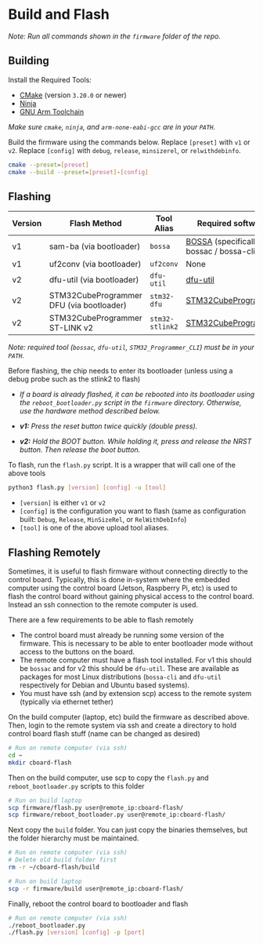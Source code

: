 # Build and Flash

*Note: Run all commands shown in the `firmware` folder of the repo.*

## Building

Install the Required Tools:

- [CMake](https://cmake.org/) (version `3.20.0` or newer)
- [Ninja](https://ninja-build.org/)
- [GNU Arm Toolchain](https://developer.arm.com/downloads/-/arm-gnu-toolchain-downloads)

*Make sure `cmake`, `ninja`, and `arm-none-eabi-gcc` are in your `PATH`.*

Build the firmware using the commands below. Replace `[preset]` with `v1` or `v2`. Replace `[config]` with `debug`, `release`, `minsizerel`, or `relwithdebinfo`.

```sh
cmake --preset=[preset]
cmake --build --preset=[preset]-[config]
```




## Flashing

| Version    | Flash Method                             | Tool Alias      | Required software                         |
| ---------- | ---------------------------------------- | --------------- | ----------------------------------------- |
| v1         | sam-ba (via bootloader)                  | `bossa`         | [BOSSA](http://www.shumatech.com/web/products/bossa) (specifically bossac / bossa-cli) |
| v1         | uf2conv (via bootloader)                 | `uf2conv`       | None |
| v2         | dfu-util (via bootloader)                | `dfu-util`      | [dfu-util](https://dfu-util.sourceforge.net/) |
| v2         | STM32CubeProgrammer DFU (via bootloader) | `stm32-dfu`     | [STM32CubeProgrammer](https://www.st.com/en/development-tools/stm32cubeprog.html) |
| v2         | STM32CubeProgrammer ST-LINK v2           | `stm32-stlink2` |[STM32CubeProgrammer](https://www.st.com/en/development-tools/stm32cubeprog.html) |

*Note: required tool (`bossac`, `dfu-util`, `STM32_Programmer_CLI`) must be in your `PATH`.*

Before flashing, the chip needs to enter its bootloader (unless using a debug probe such as the stlink2 to flash)

- *If a board is already flashed, it can be rebooted into its bootloader using the `reboot_bootloader.py` script in the `firmware` directory. Otherwise, use the hardware method described below.*

- ***v1:** Press the reset button twice quickly (double press).*

- ***v2:** Hold the BOOT button. While holding it, press and release the NRST button. Then release the boot button.*


To flash, run the `flash.py` script. It is a wrapper that will call one of the above tools

```sh
python3 flash.py [version] [config] -u [tool]
```

- `[version]` is either `v1` or `v2`
- `[config]` is the configuration you want to flash (same as configuration built: `Debug`, `Release`, `MinSizeRel`, or `RelWithDebInfo`)
- `[tool]` is one of the above upload tool aliases.


## Flashing Remotely

Sometimes, it is useful to flash firmware without connecting directly to the control board. Typically, this is done in-system where the embedded computer using the control board (Jetson, Raspberry Pi, etc) is used to flash the control board without gaining physical access to the control board. Instead an ssh connection to the remote computer is used.

There are a few requirements to be able to flash remotely

- The control board must already be running some version of the firmware. This is necessary to be able to enter bootloader mode without access to the buttons on the board.
- The remote computer must have a flash tool installed. For v1 this should be `bossac` and for v2 this should be `dfu-util`. These are available as packages for most Linux distributions (`bossa-cli` and `dfu-util` respectively for Debian and Ubuntu based systems).
- You must have ssh (and by extension scp) access to the remote system (typically via ethernet tether)

On the build computer (laptop, etc) build the firmware as described above. Then, login to the remote system via ssh and create a directory to hold control board flash stuff (name can be changed as desired)

```sh
# Run on remote computer (via ssh)
cd ~
mkdir cboard-flash
```

Then on the build computer, use scp to copy the `flash.py` and `reboot_bootloader.py` scripts to this folder

```sh
# Run on build laptop
scp firmware/flash.py user@remote_ip:cboard-flash/
scp firmware/reboot_bootloader.py user@remote_ip:cboard-flash/
```

Next copy the `build` folder. You can just copy the binaries themselves, but the folder hierarchy must be maintained.

```sh
# Run on remote computer (via ssh)
# Delete old build folder first
rm -r ~/cboard-flash/build

# Run on build laptop
scp -r firmware/build user@remote_ip:cboard-flash/
```

Finally, reboot the control board to bootloader and flash

```sh
# Run on remote computer (via ssh)
./reboot_bootloader.py
./flash.py [version] [config] -p [port]
```
